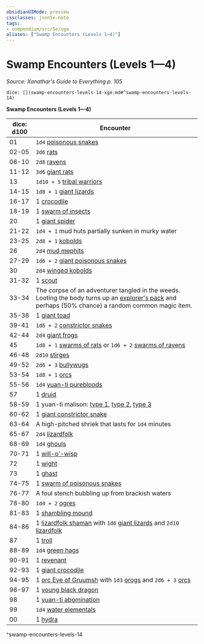 ```yaml
---
obsidianUIMode: preview
cssclasses: json5e-note
tags:
- compendium/src/5e/xge
aliases: ["Swamp Encounters (Levels 1—4)"]
---
```

# Swamp Encounters (Levels 1—4)
*Source: Xanathar's Guide to Everything p. 105* 

`dice: [](swamp-encounters-levels-14-xge.md#^swamp-encounters-levels-14)`

**Swamp Encounters (Levels 1—4)**

| dice: d100 | Encounter |
|------------|-----------|
| 01 | `1d4` [poisonous snakes](/3-Mechanics/CLI/bestiary/beast/poisonous-snake.md) |
| 02-05 | `3d6` [rats](/3-Mechanics/CLI/bestiary/beast/rat.md) |
| 06-10 | `2d8` [ravens](/3-Mechanics/CLI/bestiary/beast/raven.md) |
| 11-12 | `3d6` [giant rats](/3-Mechanics/CLI/bestiary/beast/giant-rat.md) |
| 13 | `1d10 + 5` [tribal warriors](/3-Mechanics/CLI/bestiary/humanoid/tribal-warrior.md) |
| 14-15 | `1d8 + 1` [giant lizards](/3-Mechanics/CLI/bestiary/beast/giant-lizard.md) |
| 16-17 | 1 [crocodile](/3-Mechanics/CLI/bestiary/beast/crocodile.md) |
| 18-19 | 1 [swarm of insects](/3-Mechanics/CLI/bestiary/beast/swarm-of-insects.md) |
| 20 | 1 [giant spider](/3-Mechanics/CLI/bestiary/beast/giant-spider.md) |
| 21-22 | `1d4 + 1` mud huts partially sunken in murky water |
| 23-25 | `2d8 + 1` [kobolds](/3-Mechanics/CLI/bestiary/humanoid/kobold.md) |
| 26 | `2d4` [mud mephits](/3-Mechanics/CLI/bestiary/elemental/mud-mephit.md) |
| 27-29 | `1d6 + 2` [giant poisonous snakes](/3-Mechanics/CLI/bestiary/beast/giant-poisonous-snake.md) |
| 30 | `2d4` [winged kobolds](/3-Mechanics/CLI/bestiary/humanoid/winged-kobold.md) |
| 31-32 | 1 [scout](/3-Mechanics/CLI/bestiary/humanoid/scout.md) |
| 33-34 | The corpse of an adventurer tangled in the weeds. Looting the body turns up an [explorer's pack](/3-Mechanics/CLI/items/explorers-pack.md) and perhaps (50% chance) a random common magic item. |
| 35-38 | 1 [giant toad](/3-Mechanics/CLI/bestiary/beast/giant-toad.md) |
| 39-41 | `1d6 + 2` [constrictor snakes](/3-Mechanics/CLI/bestiary/beast/constrictor-snake.md) |
| 42-44 | `2d4` [giant frogs](/3-Mechanics/CLI/bestiary/beast/giant-frog.md) |
| 45 | `1d8 + 1` [swarms of rats](/3-Mechanics/CLI/bestiary/beast/swarm-of-rats.md) or `1d6 + 2` [swarms of ravens](/3-Mechanics/CLI/bestiary/beast/swarm-of-ravens.md) |
| 46-48 | `2d10` [stirges](/3-Mechanics/CLI/bestiary/beast/stirge.md) |
| 49-52 | `2d6 + 3` [bullywugs](/3-Mechanics/CLI/bestiary/humanoid/bullywug.md) |
| 53-54 | `1d8 + 1` [orcs](/3-Mechanics/CLI/bestiary/humanoid/orc.md) |
| 55-56 | `1d4` [yuan-ti purebloods](/3-Mechanics/CLI/bestiary/humanoid/yuan-ti-pureblood.md) |
| 57 | 1 [druid](/3-Mechanics/CLI/bestiary/humanoid/druid.md) |
| 58-59 | 1 yuan-ti malison: [type 1](/3-Mechanics/CLI/bestiary/monstrosity/yuan-ti-malison-type-1.md), [type 2](/3-Mechanics/CLI/bestiary/monstrosity/yuan-ti-malison-type-2.md), [type 3](/3-Mechanics/CLI/bestiary/monstrosity/yuan-ti-malison-type-3.md) |
| 60-62 | 1 [giant constrictor snake](/3-Mechanics/CLI/bestiary/beast/giant-constrictor-snake.md) |
| 63-64 | A high-pitched shriek that lasts for `1d4` minutes |
| 65-67 | `2d4` [lizardfolk](/3-Mechanics/CLI/bestiary/humanoid/lizardfolk.md) |
| 68-69 | `1d4` [ghouls](/3-Mechanics/CLI/bestiary/undead/ghoul.md) |
| 70-71 | 1 [will-o'-wisp](/3-Mechanics/CLI/bestiary/undead/will-o-wisp.md) |
| 72 | 1 [wight](/3-Mechanics/CLI/bestiary/undead/wight.md) |
| 73 | 1 [ghast](/3-Mechanics/CLI/bestiary/undead/ghast.md) |
| 74-75 | 1 [swarm of poisonous snakes](/3-Mechanics/CLI/bestiary/beast/swarm-of-poisonous-snakes.md) |
| 76-77 | A foul stench bubbling up from brackish waters |
| 78-80 | `1d4 + 2` [ogres](/3-Mechanics/CLI/bestiary/giant/ogre.md) |
| 81-83 | 1 [shambling mound](/3-Mechanics/CLI/bestiary/plant/shambling-mound.md) |
| 84-86 | 1 [lizardfolk shaman](/3-Mechanics/CLI/bestiary/humanoid/lizardfolk-shaman.md) with `1d6` [giant lizards](/3-Mechanics/CLI/bestiary/beast/giant-lizard.md) and `2d10` [lizardfolk](/3-Mechanics/CLI/bestiary/humanoid/lizardfolk.md) |
| 87 | 1 [troll](/3-Mechanics/CLI/bestiary/giant/troll.md) |
| 88-89 | `1d4` [green hags](/3-Mechanics/CLI/bestiary/fey/green-hag.md) |
| 90-91 | 1 [revenant](/3-Mechanics/CLI/bestiary/undead/revenant.md) |
| 92-93 | 1 [giant crocodile](/3-Mechanics/CLI/bestiary/beast/giant-crocodile.md) |
| 94-95 | 1 [orc Eye of Gruumsh](/3-Mechanics/CLI/bestiary/humanoid/orc-eye-of-gruumsh.md) with `1d3` [orogs](/3-Mechanics/CLI/bestiary/humanoid/orog.md) and `2d6 + 3` [orcs](/3-Mechanics/CLI/bestiary/humanoid/orc.md) |
| 96-97 | 1 [young black dragon](/3-Mechanics/CLI/bestiary/dragon/young-black-dragon.md) |
| 98 | 1 [yuan-ti abomination](/3-Mechanics/CLI/bestiary/monstrosity/yuan-ti-abomination.md) |
| 99 | `1d4` [water elementals](/3-Mechanics/CLI/bestiary/elemental/water-elemental.md) |
| 00 | 1 [hydra](/3-Mechanics/CLI/bestiary/monstrosity/hydra.md) |
^swamp-encounters-levels-14